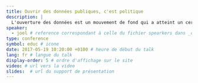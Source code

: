 ```yaml
---
title: Ouvrir des données publiques, c'est politique
description: |
  L'ouverture des données est un mouvement de fond qui a atteint un certain degré de maturité, et va toucher des secteurs de plus en plus étendus. Quel impact cela pourra-t-il avoir pour les professionnels du web&nbsp;? Quel rôle peuvent-ils jouer&nbsp;? Quelle articulation avec le web des données&nbsp;?
speaker:
  - joel # reference correspondant à celle du fichier spearkers dans _data
type: conference
symbol: educ # icone
date: 2017-05-19 10:20:00 +0100 # heure de début du talk
lang: fr # langue du talk
display-order: 5 # ordre d'affichage sur le site
video: # url vers la video
slides:  # url du support de présentation
---
```

